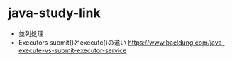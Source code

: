 # java-study-link

* 並列処理
* Executors submit()とexecute()の違い
  https://www.baeldung.com/java-execute-vs-submit-executor-service

